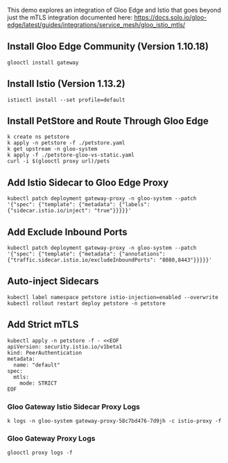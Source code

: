 This demo explores an integration of Gloo Edge and Istio that goes beyond just the mTLS integration documented here:
https://docs.solo.io/gloo-edge/latest/guides/integrations/service_mesh/gloo_istio_mtls/

## Install Gloo Edge Community (Version 1.10.18)

```
glooctl install gateway
```

## Install Istio (Version 1.13.2)

```
istioctl install --set profile=default
```

## Install PetStore and Route Through Gloo Edge

```
k create ns petstore
k apply -n petstore -f ./petstore.yaml
k get upstream -n gloo-system
k apply -f ./petstore-gloo-vs-static.yaml
curl -i $(glooctl proxy url)/pets
```

## Add Istio Sidecar to Gloo Edge Proxy

```
kubectl patch deployment gateway-proxy -n gloo-system --patch '{"spec": {"template": {"metadata": {"labels": {"sidecar.istio.io/inject": "true"}}}}}'
```

## Add Exclude Inbound Ports

```
kubectl patch deployment gateway-proxy -n gloo-system --patch '{"spec": {"template": {"metadata": {"annotations": {"traffic.sidecar.istio.io/excludeInboundPorts": "8080,8443"}}}}}'
```

## Auto-inject Sidecars

```
kubectl label namespace petstore istio-injection=enabled --overwrite
kubectl rollout restart deploy petstore -n petstore
```

## Add Strict mTLS

```
kubectl apply -n petstore -f - <<EOF
apiVersion: security.istio.io/v1beta1
kind: PeerAuthentication
metadata:
  name: "default"
spec:
  mtls:
    mode: STRICT
EOF
```

### Gloo Gateway Istio Sidecar Proxy Logs

```
k logs -n gloo-system gateway-proxy-58c7bd476-7d9jh -c istio-proxy -f
```

### Gloo Gateway Proxy Logs

```
glooctl proxy logs -f
```